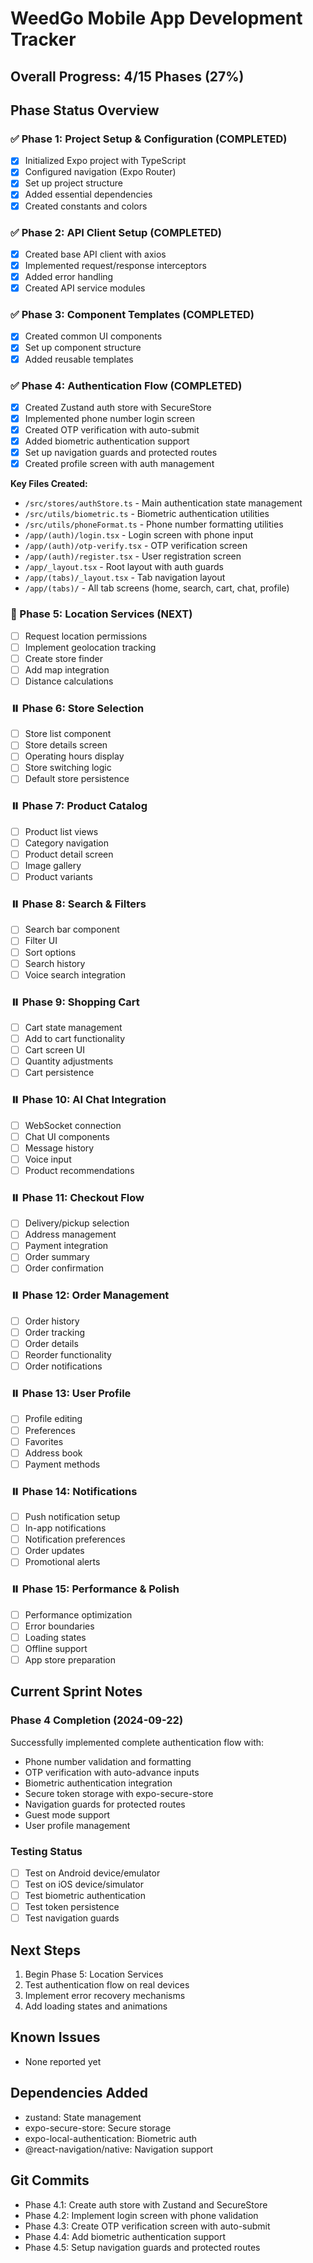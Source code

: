 # WeedGo Mobile App Development Tracker

## Overall Progress: 4/15 Phases (27%)

## Phase Status Overview

### ✅ Phase 1: Project Setup & Configuration (COMPLETED)
- [x] Initialized Expo project with TypeScript
- [x] Configured navigation (Expo Router)
- [x] Set up project structure
- [x] Added essential dependencies
- [x] Created constants and colors

### ✅ Phase 2: API Client Setup (COMPLETED)
- [x] Created base API client with axios
- [x] Implemented request/response interceptors
- [x] Added error handling
- [x] Created API service modules

### ✅ Phase 3: Component Templates (COMPLETED)
- [x] Created common UI components
- [x] Set up component structure
- [x] Added reusable templates

### ✅ Phase 4: Authentication Flow (COMPLETED)
- [x] Created Zustand auth store with SecureStore
- [x] Implemented phone number login screen
- [x] Created OTP verification with auto-submit
- [x] Added biometric authentication support
- [x] Set up navigation guards and protected routes
- [x] Created profile screen with auth management

**Key Files Created:**
- `/src/stores/authStore.ts` - Main authentication state management
- `/src/utils/biometric.ts` - Biometric authentication utilities
- `/src/utils/phoneFormat.ts` - Phone number formatting utilities
- `/app/(auth)/login.tsx` - Login screen with phone input
- `/app/(auth)/otp-verify.tsx` - OTP verification screen
- `/app/(auth)/register.tsx` - User registration screen
- `/app/_layout.tsx` - Root layout with auth guards
- `/app/(tabs)/_layout.tsx` - Tab navigation layout
- `/app/(tabs)/` - All tab screens (home, search, cart, chat, profile)

### 🔄 Phase 5: Location Services (NEXT)
- [ ] Request location permissions
- [ ] Implement geolocation tracking
- [ ] Create store finder
- [ ] Add map integration
- [ ] Distance calculations

### ⏸️ Phase 6: Store Selection
- [ ] Store list component
- [ ] Store details screen
- [ ] Operating hours display
- [ ] Store switching logic
- [ ] Default store persistence

### ⏸️ Phase 7: Product Catalog
- [ ] Product list views
- [ ] Category navigation
- [ ] Product detail screen
- [ ] Image gallery
- [ ] Product variants

### ⏸️ Phase 8: Search & Filters
- [ ] Search bar component
- [ ] Filter UI
- [ ] Sort options
- [ ] Search history
- [ ] Voice search integration

### ⏸️ Phase 9: Shopping Cart
- [ ] Cart state management
- [ ] Add to cart functionality
- [ ] Cart screen UI
- [ ] Quantity adjustments
- [ ] Cart persistence

### ⏸️ Phase 10: AI Chat Integration
- [ ] WebSocket connection
- [ ] Chat UI components
- [ ] Message history
- [ ] Voice input
- [ ] Product recommendations

### ⏸️ Phase 11: Checkout Flow
- [ ] Delivery/pickup selection
- [ ] Address management
- [ ] Payment integration
- [ ] Order summary
- [ ] Order confirmation

### ⏸️ Phase 12: Order Management
- [ ] Order history
- [ ] Order tracking
- [ ] Order details
- [ ] Reorder functionality
- [ ] Order notifications

### ⏸️ Phase 13: User Profile
- [ ] Profile editing
- [ ] Preferences
- [ ] Favorites
- [ ] Address book
- [ ] Payment methods

### ⏸️ Phase 14: Notifications
- [ ] Push notification setup
- [ ] In-app notifications
- [ ] Notification preferences
- [ ] Order updates
- [ ] Promotional alerts

### ⏸️ Phase 15: Performance & Polish
- [ ] Performance optimization
- [ ] Error boundaries
- [ ] Loading states
- [ ] Offline support
- [ ] App store preparation

## Current Sprint Notes

### Phase 4 Completion (2024-09-22)
Successfully implemented complete authentication flow with:
- Phone number validation and formatting
- OTP verification with auto-advance inputs
- Biometric authentication integration
- Secure token storage with expo-secure-store
- Navigation guards for protected routes
- Guest mode support
- User profile management

### Testing Status
- [ ] Test on Android device/emulator
- [ ] Test on iOS device/simulator
- [ ] Test biometric authentication
- [ ] Test token persistence
- [ ] Test navigation guards

## Next Steps
1. Begin Phase 5: Location Services
2. Test authentication flow on real devices
3. Implement error recovery mechanisms
4. Add loading states and animations

## Known Issues
- None reported yet

## Dependencies Added
- zustand: State management
- expo-secure-store: Secure storage
- expo-local-authentication: Biometric auth
- @react-navigation/native: Navigation support

## Git Commits
- Phase 4.1: Create auth store with Zustand and SecureStore
- Phase 4.2: Implement login screen with phone validation
- Phase 4.3: Create OTP verification screen with auto-submit
- Phase 4.4: Add biometric authentication support
- Phase 4.5: Setup navigation guards and protected routes